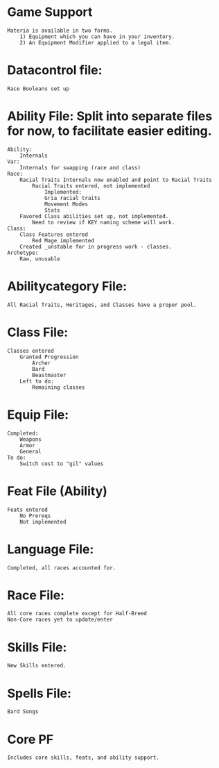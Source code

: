 # Game Support
	Materia is available in two forms.
		1) Equipment which you can have in your inventory.
		2) An Equipment Modifier applied to a legal item.




# Datacontrol file:
	Race Booleans set up

# Ability File: Split into separate files for now, to facilitate easier editing.
	Ability:
		Internals
	Var:
		Internals for swapping (race and class)
	Race:
		Racial Traits Internals now enabled and point to Racial Traits
			Racial Traits entered, not implemented
				Implemented:
				Gria racial traits
				Movement Modes
				Stats
		Favored Class abilities set up, not implemented.
			Need to review if KEY naming scheme will work.
	Class:
		Class Features entered
			Red Mage implemented
		Created _unstable for in progress work - classes.
	Archetype:
		Raw, unusable


# Abilitycategory File:
	All Racial Traits, Heritages, and Classes have a proper pool.

# Class File:
	Classes entered
		Granted Progression
			Archer
			Bard
			Beastmaster
		Left to do:
			Remaining classes

# Equip File:
	Completed:
		Weapons
		Armor
		General
	To do:
		Switch cost to "gil" values

# Feat File (Ability)
	Feats entered
		No Prereqs
		Not implemented

# Language File:
	Completed, all races accounted for.

# Race File: 
	All core races complete except for Half-Breed
	Non-Core races yet to update/enter

# Skills File:
	New Skills entered.

# Spells File:
	Bard Songs


# Core PF
	Includes core skills, feats, and ability support.